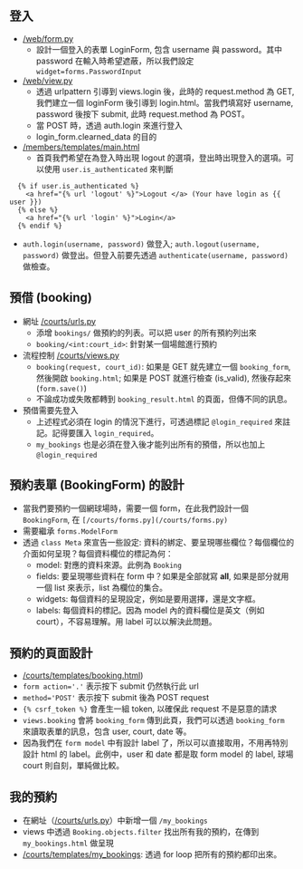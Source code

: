 ## 登入
* [/web/form.py](/web/forms.py)
    * 設計一個登入的表單 LoginForm, 包含 username 與 password。其中password 在輸入時希望遮蔽，所以我們設定 `widget=forms.PasswordInput`
* [/web/view.py](/web/views.py)
    * 透過 urlpattern 引導到 views.login 後，此時的 request.method 為 GET, 我們建立一個 loginForm 後引導到 login.html。當我們填寫好 username, password 後按下 submit, 此時 request.method 為 POST。
    * 當 POST 時，透過 auth.login 來進行登入
    * login_form.clearned_data 的目的
* [/members/templates/main.html](/members/template/main.html)
    * 首頁我們希望在為登入時出現 logout 的選項，登出時出現登入的選項。可以使用 `user.is_authenticated` 來判斷

```python=
  {% if user.is_authenticated %}
    <a href="{% url 'logout' %}">Logout </a> (Your have login as {{ user }}) 
  {% else %}
    <a href="{% url 'login' %}">Login</a>
  {% endif %}
```
* `auth.login(username, password)` 做登入; `auth.logout(username, password)` 做登出。但登入前要先透過 `authenticate(username, password)` 做檢查。

## 預借 (booking)
* 網址 [/courts/urls.py](/courts/urls.py)
    * 添增 `bookings/` 做預約的列表。可以把 user 的所有預約列出來
    * `booking/<int:court_id>`: 針對某一個場館進行預約
* 流程控制 [/courts/views.py](/courts/views.py)
    * `booking(request, court_id)`: 如果是 GET 就先建立一個 `booking_form`, 然後開啟 `booking.html`; 如果是 POST 就進行檢查 (is_valid), 然後存起來 (`form.save()`)
    * 不論成功或失敗都轉到 `booking_result.html` 的頁面，但傳不同的訊息。
* 預借需要先登入
    * 上述程式必須在 login 的情況下進行，可透過標記 `@login_required` 來註記。記得要匯入 `login_required`。
    * `my_bookings` 也是必須在登入後才能列出所有的預借，所以也加上 `@login_required`

## 預約表單 (BookingForm) 的設計
* 當我們要預約一個網球場時，需要一個 form，在此我們設計一個 `BookingForm`, 在 `[/courts/forms.py](/courts/forms.py)`
* 需要繼承 `forms.ModelForm`
* 透過 `class Meta` 來宣告一些設定: 資料的綁定、要呈現哪些欄位？每個欄位的介面如何呈現？每個資料欄位的標記為何：
    * model: 對應的資料來源。此例為 `Booking`
    * fields: 要呈現哪些資料在 form 中？如果是全部就寫 __all__, 如果是部分就用一個 list 來表示，list 為欄位的集合。
    * widgets: 每個資料的呈現設定，例如是要用選擇，還是文字框。
    * labels: 每個資料的標記。因為 model 內的資料欄位是英文（例如 court），不容易理解。用 label 可以以解決此問題。

## 預約的頁面設計 
* [/courts/templates/booking.html](/courts/templates/booking.html))
* `form action='.'` 表示按下 submit 仍然執行此 url
* `method='POST'` 表示按下 submit 後為 POST request
* `{% csrf_token %}` 會產生一組 token, 以確保此 request 不是惡意的請求
* `views.booking` 會將 `booking_form` 傳到此頁，我們可以透過 `booking_form` 來讀取表單的訊息，包含 user, court, date 等。
* 因為我們在 `form model` 中有設計 label 了，所以可以直接取用，不用再特別設計 html 的 label。此例中，user 和 date 都是取 form model 的 label, 球場 court 則自刻，單純做比較。

## 我的預約

* 在網址（[/courts/urls.py](/courts/urls.py)）中新增一個 `/my_bookings`
* views 中透過 `Booking.objects.filter` 找出所有我的預約，在傳到 `my_bookings.html` 做呈現
* [/courts/templates/my_bookings](/courts/templates/my_bookings): 透過 for loop 把所有的預約都印出來。